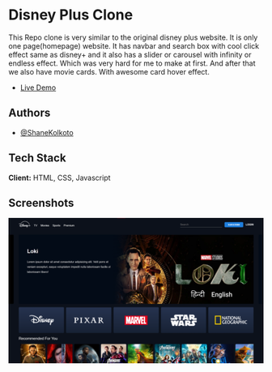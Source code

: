 
# Disney Plus Clone

This Repo clone is very similar to the original disney plus website. It is only one page(homepage) website. It has navbar and search box with cool click effect same as disney+ and it also has a slider or carousel with infinity or endless effect. Which was very hard for me to make at first. And after that we also have movie cards. With awesome card hover effect.

- [Live Demo](https://sk-disney-clone.netlify.app/)

## Authors

- [@ShaneKolkoto](https://github.com/ShaneKolkoto)


## Tech Stack

**Client:** HTML, CSS, Javascript


## Screenshots

![App Screenshot](./assets/img/preview.png)

